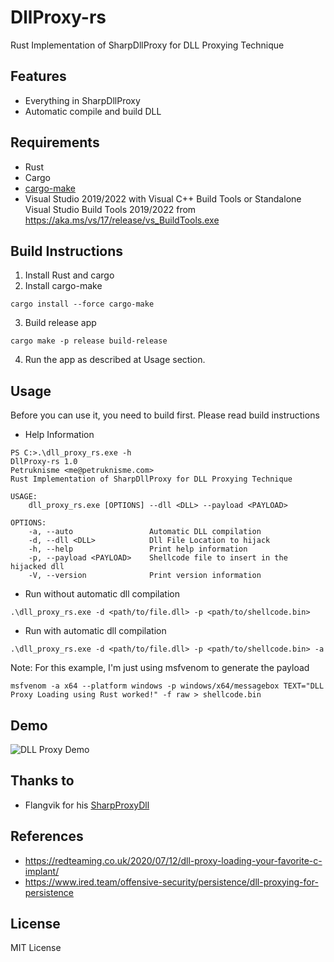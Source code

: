 # DllProxy-rs
Rust Implementation of SharpDllProxy for DLL Proxying Technique

## Features
- Everything in SharpDllProxy
- Automatic compile and build DLL

## Requirements
- Rust
- Cargo
- [cargo-make](https://github.com/sagiegurari/cargo-make)
- Visual Studio 2019/2022 with Visual C++ Build Tools or Standalone Visual Studio Build Tools 2019/2022 from https://aka.ms/vs/17/release/vs_BuildTools.exe

## Build Instructions

1. Install Rust and cargo
2. Install cargo-make 
```
cargo install --force cargo-make
```
3. Build release app
```
cargo make -p release build-release
```
4. Run the app as described at Usage section.


## Usage
Before you can use it, you need to build first. Please read build instructions

- Help Information
```
PS C:>.\dll_proxy_rs.exe -h
DllProxy-rs 1.0
Petruknisme <me@petruknisme.com>
Rust Implementation of SharpDllProxy for DLL Proxying Technique

USAGE:
    dll_proxy_rs.exe [OPTIONS] --dll <DLL> --payload <PAYLOAD>

OPTIONS:
    -a, --auto                 Automatic DLL compilation
    -d, --dll <DLL>            Dll File Location to hijack
    -h, --help                 Print help information
    -p, --payload <PAYLOAD>    Shellcode file to insert in the hijacked dll
    -V, --version              Print version information
```

- Run without automatic dll compilation
```
.\dll_proxy_rs.exe -d <path/to/file.dll> -p <path/to/shellcode.bin>
```
- Run with automatic dll compilation
```
.\dll_proxy_rs.exe -d <path/to/file.dll> -p <path/to/shellcode.bin> -a
```
Note: For this example, I'm just using msfvenom to generate the payload

```
msfvenom -a x64 --platform windows -p windows/x64/messagebox TEXT="DLL Proxy Loading using Rust worked!" -f raw > shellcode.bin
```

## Demo

![DLL Proxy Demo](https://i.imgur.com/T8Z5rzk.gif)

## Thanks to
- Flangvik for his [SharpProxyDll](https://github.com/Flangvik/SharpDllProxy)

## References
- https://redteaming.co.uk/2020/07/12/dll-proxy-loading-your-favorite-c-implant/
- https://www.ired.team/offensive-security/persistence/dll-proxying-for-persistence

## License

MIT License

